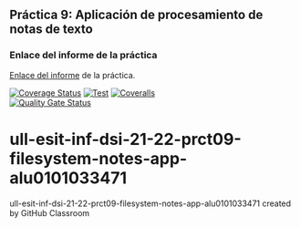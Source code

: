 
## Práctica 9: Aplicación de procesamiento de notas de texto
### Enlace del informe de la práctica
[Enlace del informe](https://ull-esit-inf-dsi-2122.github.io/ull-esit-inf-dsi-21-22-prct09-filesystem-notes-app-alu0101033471/) de la práctica.

[![Coverage Status](https://coveralls.io/repos/github/ULL-ESIT-INF-DSI-2122/ull-esit-inf-dsi-21-22-prct09-filesystem-notes-app-alu0101033471/badge.svg?branch=main)](https://coveralls.io/github/ULL-ESIT-INF-DSI-2122/ull-esit-inf-dsi-21-22-prct09-filesystem-notes-app-alu0101033471?branch=main)          [![Test](https://github.com/ULL-ESIT-INF-DSI-2122/ull-esit-inf-dsi-21-22-prct07-music-datamodel-grupo_l/actions/workflows/node.js.yml/badge.svg)](https://github.com/ULL-ESIT-INF-DSI-2122/ull-esit-inf-dsi-21-22-prct07-music-datamodel-grupo_l/actions/workflows/node.js.yml)         [![Coveralls](https://github.com/ULL-ESIT-INF-DSI-2122/ull-esit-inf-dsi-21-22-prct07-music-datamodel-grupo_l/actions/workflows/coveralls.yml/badge.svg)](https://github.com/ULL-ESIT-INF-DSI-2122/ull-esit-inf-dsi-21-22-prct07-music-datamodel-grupo_l/actions/workflows/coveralls.yml)           
[![Quality Gate Status](https://sonarcloud.io/api/project_badges/measure?project=ULL-ESIT-INF-DSI-2122_ull-esit-inf-dsi-21-22-prct07-music-datamodel-grupo_l&metric=alert_status)](https://sonarcloud.io/summary/new_code?id=ULL-ESIT-INF-DSI-2122_ull-esit-inf-dsi-21-22-prct07-music-datamodel-grupo_l)  


# ull-esit-inf-dsi-21-22-prct09-filesystem-notes-app-alu0101033471
ull-esit-inf-dsi-21-22-prct09-filesystem-notes-app-alu0101033471 created by GitHub Classroom

